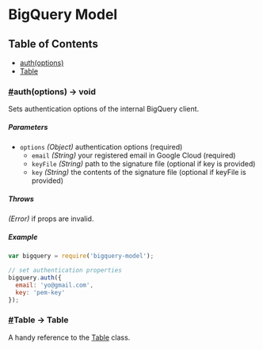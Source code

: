 # BigQuery Model

## Table of Contents

* [auth(options)](#auth)
* [Table](#table)

### <a name="auth" href="#auth">#</a>auth(options) -> void

Sets authentication options of the internal BigQuery client.

##### Parameters

* `options` _(Object)_ authentication options (required)
  * `email` _(String)_ your registered email in Google Cloud (required)
  * `keyFile` _(String)_ path to the signature file (optional if key is provided)
  * `key` _(String)_ the contents of the signature file (optional if keyFile is provided)

##### Throws

_(Error)_ if props are invalid.

##### Example

```javascript
var bigquery = require('bigquery-model');

// set authentication properties
bigquery.auth({
  email: 'yo@gmail.com',
  key: 'pem-key'
});
```

### <a name="table" href="#table">#</a>Table -> Table

A handy reference to the [Table](https://github.com/visionmobile/bigquery-model/blob/master/docs/table.md) class.
